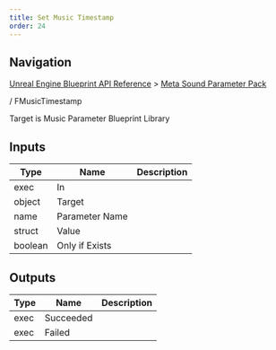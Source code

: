 ```yaml
---
title: Set Music Timestamp
order: 24
---
```

## Navigation

[Unreal Engine Blueprint API Reference](https://dev.epicgames.com/documentation/en-us/unreal-engine/BlueprintAPI) > [Meta Sound Parameter Pack](https://dev.epicgames.com/documentation/en-us/unreal-engine/BlueprintAPI/MetaSoundParameterPack)

/ FMusicTimestamp

Target is Music Parameter Blueprint Library

## Inputs

| Type | Name | Description |
| --- | --- | --- |
| exec | In |  |
| object | Target |  |
| name | Parameter Name |  |
| struct | Value |  |
| boolean | Only if Exists |  |

## Outputs

| Type | Name | Description |
| --- | --- | --- |
| exec | Succeeded |  |
| exec | Failed |  |

